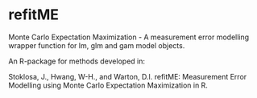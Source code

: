 # refitME
Monte Carlo Expectation Maximization - A measurement error modelling wrapper function for lm, glm and gam model objects.

An R-package for methods developed in:

Stoklosa, J., Hwang, W-H., and Warton, D.I. refitME: Measurement Error Modelling using Monte Carlo Expectation Maximization in R.
